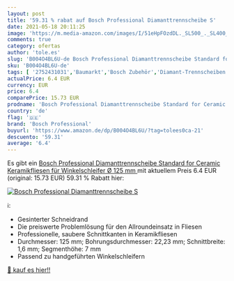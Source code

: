 ```yaml
---
layout: post
title: '59.31 % rabat auf Bosch Professional Diamanttrennscheibe S'
date: 2021-05-18 20:11:25
image: 'https://m.media-amazon.com/images/I/51eHpFOzdDL._SL500_._SL400_.jpg'
comments: true
category: ofertas
author: 'tole.es'
slug: 'B004O4BL6U-de Bosch Professional Diamanttrennscheibe Standard for...'
sku: 'B004O4BL6U-de'
tags: [ '2752431031','Baumarkt','Bosch Zubehör','Diamant-Trennscheiben','Diamanttrennen, -schleifen und- bohren','Diamanttrennscheiben Keramik für Winkelschleifer','Diamanttrennscheiben Standard for Ceramic','Diamanttrennscheiben für Fliesenschneidmaschinen','Diamanttrennscheiben für Winkelschleifer','Elektro- & Handwerkzeuge','Produkte','Sägeblätter','Zubehör für Elektrowerkzeuge','bosch professional', ]
actualPrice: 6.4 EUR
currency: EUR
price: 6.4
comparePrice: 15.73 EUR
prodname: 'Bosch Professional Diamanttrennscheibe Standard for Ceramic Keramikfliesen für Winkelschleifer  Ø 125 mm '
country: 'de'
flag: '🇩🇪'
brand: 'Bosch Professional'
buyurl: 'https://www.amazon.de/dp/B004O4BL6U/?tag=tolees0ca-21'
descuento: '59.31'
average: '6.4'
---
```


Es gibt ein [Bosch Professional Diamanttrennscheibe Standard for Ceramic Keramikfliesen für Winkelschleifer  Ø 125 mm ](https://www.amazon.de/dp/B004O4BL6U/?tag=tolees0ca-21) mit aktuellem Preis 6.4 EUR (original: 15.73 EUR) 59.31 % Rabatt hier:

[![Bosch Professional Diamanttrennscheibe S](https://m.media-amazon.com/images/I/51eHpFOzdDL._SL500_._SL400_.jpg)](https://www.amazon.de/dp/B004O4BL6U/?tag=tolees0ca-21)

ℹ️:

- Gesinterter Schneidrand
- Die preiswerte Problemlösung für den Allroundeinsatz in Fliesen
- Professionelle, saubere Schnittkanten in Keramikfliesen
- Durchmesser: 125 mm; Bohrungsdurchmesser: 22,23 mm; Schnittbreite: 1,6 mm; Segmenthöhe: 7 mm
- Passend zu handgeführten Winkelschleifern

[🛒 kauf es hier!!](https://www.amazon.de/dp/B004O4BL6U/?tag=tolees0ca-21)

